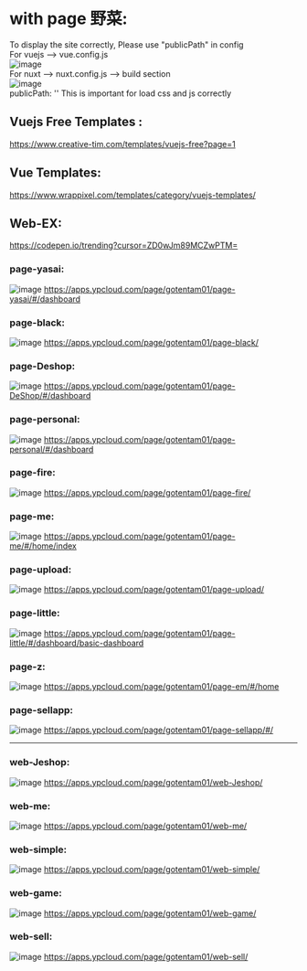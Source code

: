 # with page 野菜:
To display the site correctly, Please use "publicPath" in config <br>
For vuejs —> vue.config.js <br>
![image](https://i.imgur.com/COxUToU.png) <br>
For nuxt —-> nuxt.config.js —> build section <br>
![image](https://i.imgur.com/0yVp5Hd.jpg) <br>
publicPath: ''
This is important for load css and js correctly

## Vuejs Free Templates :
 https://www.creative-tim.com/templates/vuejs-free?page=1

## Vue Templates:
https://www.wrappixel.com/templates/category/vuejs-templates/

## Web-EX:
https://codepen.io/trending?cursor=ZD0wJm89MCZwPTM=

### page-yasai:
![image](https://i.imgur.com/cwIc0Uk.png)
https://apps.ypcloud.com/page/gotentam01/page-yasai/#/dashboard

### page-black:
![image](https://i.imgur.com/uvJ9TFC.png)
https://apps.ypcloud.com/page/gotentam01/page-black/

### page-Deshop:
![image](https://i.imgur.com/6ChMof1.png)
https://apps.ypcloud.com/page/gotentam01/page-DeShop/#/dashboard

### page-personal:
![image](https://i.imgur.com/HPuNn0R.png)
https://apps.ypcloud.com/page/gotentam01/page-personal/#/dashboard

### page-fire:
![image](https://i.imgur.com/gkdy47A.png)
https://apps.ypcloud.com/page/gotentam01/page-fire/

### page-me:
![image](https://i.imgur.com/eWuWWso.png)
https://apps.ypcloud.com/page/gotentam01/page-me/#/home/index

### page-upload:
![image](https://i.imgur.com/O6i70P4.png)
https://apps.ypcloud.com/page/gotentam01/page-upload/

### page-little:
![image](https://i.imgur.com/zPb50y9.png)
https://apps.ypcloud.com/page/gotentam01/page-little/#/dashboard/basic-dashboard

### page-z:
![image](https://i.imgur.com/AFKVDhr.png)
https://apps.ypcloud.com/page/gotentam01/page-em/#/home

### page-sellapp:
![image](https://i.imgur.com/zNXragp.png)
https://apps.ypcloud.com/page/gotentam01/page-sellapp/#/

<hr>

### web-Jeshop:
![image](https://i.imgur.com/gi6ECCq.png)
https://apps.ypcloud.com/page/gotentam01/web-Jeshop/

### web-me:
![image](https://i.imgur.com/wQ2af8E.png)
https://apps.ypcloud.com/page/gotentam01/web-me/

### web-simple:
![image](https://i.imgur.com/mStWcO2.png)
https://apps.ypcloud.com/page/gotentam01/web-simple/

### web-game:
![image](https://i.imgur.com/kG61yKe.png)
https://apps.ypcloud.com/page/gotentam01/web-game/

### web-sell:
![image](https://i.imgur.com/S8TV9Bc.png)
https://apps.ypcloud.com/page/gotentam01/web-sell/



